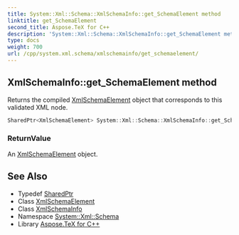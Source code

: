 ```yaml
---
title: System::Xml::Schema::XmlSchemaInfo::get_SchemaElement method
linktitle: get_SchemaElement
second_title: Aspose.TeX for C++
description: 'System::Xml::Schema::XmlSchemaInfo::get_SchemaElement method. Returns the compiled XmlSchemaElement object that corresponds to this validated XML node in C++.'
type: docs
weight: 700
url: /cpp/system.xml.schema/xmlschemainfo/get_schemaelement/
---
```

## XmlSchemaInfo::get_SchemaElement method


Returns the compiled [XmlSchemaElement](../../xmlschemaelement/) object that corresponds to this validated XML node.

```cpp
SharedPtr<XmlSchemaElement> System::Xml::Schema::XmlSchemaInfo::get_SchemaElement() override
```


### ReturnValue

An [XmlSchemaElement](../../xmlschemaelement/) object.

## See Also

* Typedef [SharedPtr](../../../system/sharedptr/)
* Class [XmlSchemaElement](../../xmlschemaelement/)
* Class [XmlSchemaInfo](../)
* Namespace [System::Xml::Schema](../../)
* Library [Aspose.TeX for C++](../../../)
